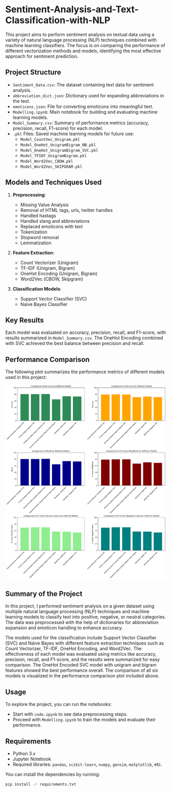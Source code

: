 # Sentiment-Analysis-and-Text-Classification-with-NLP
This project aims to perform sentiment analysis on textual data using a variety of natural language processing (NLP) techniques combined with machine learning classifiers. The focus is on comparing the performance of different vectorization methods and models, identifying the most effective approach for sentiment prediction.

## Project Structure
- `Sentiment_Data.csv`: The dataset containing text data for sentiment analysis.
- `abbreviation_dict.json`: Dictionary used for expanding abbreviations in the text.
- `emoticons.json`: File for converting emoticons into meaningful text.
- `Modelling.ipynb`: Main notebook for building and evaluating machine learning models.
- `Model_Summary.csv`: Summary of performance metrics (accuracy, precision, recall, F1-score) for each model.
- `.pkl` Files: Saved machine learning models for future use:
  - `Model_CountVec_Unigram.pkl`
  - `Model_OneHot_UnigramBigram_NB.pkl`
  - `Model_OneHot_UnigramBigram_SVC.pkl`
  - `Model_TFIDF_UnigramBigram.pkl`
  - `Model_Word2Vec_CBOW.pkl`
  - `Model_Word2Vec_SKIPGRAM.pkl`

## Models and Techniques Used
1. **Preprocessing**:
    -  Missing Value Analysis
    -  Removal of HTML tags, urls, twitter handles
    -  Handled hastags
    -  Handled slang and abbreviations
    -  Replaced emoticons with text
    -  Tokenization
    -  Stopword removal
    -  Lemmatization
    
2. **Feature Extraction**:
   - Count Vectorizer (Unigram)
   - TF-IDF (Unigram, Bigram)
   - OneHot Encoding (Unigram, Bigram)
   - Word2Vec (CBOW, Skipgram)

3. **Classification Models**:
   - Support Vector Classifier (SVC)
   - Naive Bayes Classifier

## Key Results
Each model was evaluated on accuracy, precision, recall, and F1-score, with results summarized in `Model_Summary.csv`. The OneHot Encoding combined with SVC achieved the best balance between precision and recall.

## Performance Comparison
The following plot summarizes the performance metrics of different models used in this project:

![Model Performance Comparison](Model_Performance.png)

## Summary of the Project
In this project, I performed sentiment analysis on a given dataset using multiple natural language processing (NLP) techniques and machine learning models to classify text into positive, negative, or neutral categories. The data was preprocessed with the help of dictionaries for abbreviation expansion and emoticon handling to enhance accuracy. 

The models used for the classification include Support Vector Classifier (SVC) and Naive Bayes with different feature extraction techniques such as Count Vectorizer, TF-IDF, OneHot Encoding, and Word2Vec. The effectiveness of each model was evaluated using metrics like accuracy, precision, recall, and F1-score, and the results were summarized for easy comparison. The OneHot Encoded SVC model with unigram and bigram features showed the best performance overall. The comparison of all six models is visualized in the performance comparison plot included above.

## Usage
To explore the project, you can run the notebooks:
- Start with `code.ipynb` to see data preprocessing steps.
- Proceed with `Modelling.ipynb` to train the models and evaluate their performance.

## Requirements
- Python 3.x
- Jupyter Notebook
- Required libraries: `pandas`, `scikit-learn`, `numpy`, `gensim`, `matplotlib`, etc.

You can install the dependencies by running:
```sh
pip install -r requirements.txt


